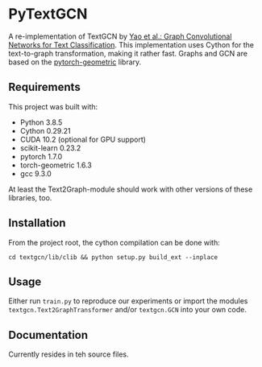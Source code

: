 # PyTextGCN

A re-implementation of TextGCN by [Yao et al.: Graph Convolutional Networks for Text Classification](https://arxiv.org/abs/1809.05679).
This implementation uses Cython for the text-to-graph transformation, making it rather fast.
Graphs and GCN are based on the [pytorch-geometric](https://github.com/rusty1s/pytorch_geometric) library.

## Requirements

This project was built with:

- Python 3.8.5
- Cython 0.29.21
- CUDA 10.2 (optional for GPU support)
- scikit-learn 0.23.2
- pytorch 1.7.0
- torch-geometric 1.6.3
- gcc 9.3.0

At least the Text2Graph-module should work with other versions of these libraries, too.

## Installation
From the project root, the cython compilation can be done with:

`cd textgcn/lib/clib && python setup.py build_ext --inplace`

## Usage
Either run `train.py` to reproduce our experiments or import the modules `textgcn.Text2GraphTransformer` 
and/or `textgcn.GCN` into your own code. 

## Documentation
Currently resides in teh source files.